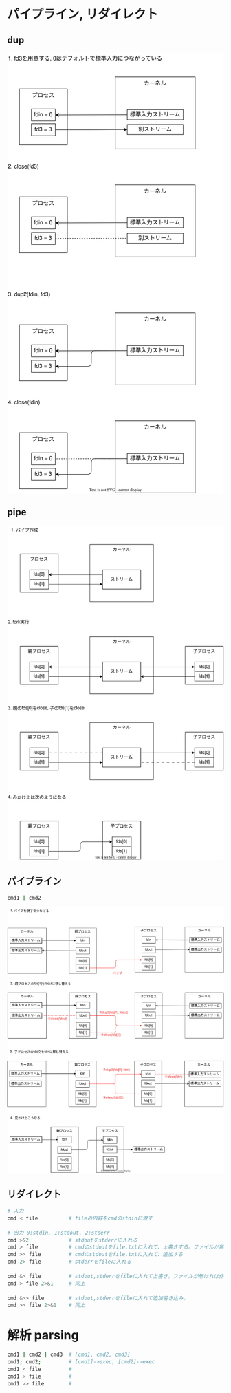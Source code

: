 # パイプライン, リダイレクト

## dup
![](/images/dup2.svg)

## pipe
![](/images/pipe.svg)

## パイプライン

```sh
cmd1 | cmd2
```

![](/images/pipeline.svg)


## リダイレクト
```sh
# 入力
cmd < file          # fileの内容をcmdのstdinに渡す

# 出力 0:stdin, 1:stdout, 2:stderr
cmd >&2             # stdoutをstderrに入れる
cmd > file          # cmdのstdoutをfile.txtに入れて、上書きする。ファイルが無ければ作成。
cmd >> file         # cmdのstdoutをfile.txtに入れて、追加する
cmd 2> file         # stderrをfileに入れる

cmd &> file         # stdout,stderrをfileに入れて上書き。ファイルが無ければ作成
cmd > file 2>&1     # 同上

cmd &>> file        # stdout,stderrをfileに入れて追加書き込み。
cmd >> file 2>&1    # 同上
```

# 解析 parsing
```sh
cmd1 | cmd2 | cmd3  # [cmd1, cmd2, cmd3]
cmd1; cmd2;         # [cmd1]->exec, [cmd2]->exec
cmd1 < file         # 
cmd1 > file         #
cmd1 >> file        #
```